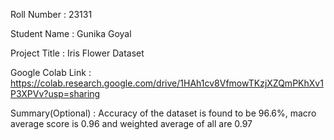 Roll Number       :   23131

Student Name      :   Gunika Goyal

Project Title     :   Iris Flower Dataset

Google Colab Link :   https://colab.research.google.com/drive/1HAh1cv8VfmowTKzjXZQmPKhXv1P3XPVv?usp=sharing

Summary(Optional) :   Accuracy of the dataset is found to be 96.6%, macro average score is 0.96 and weighted average of all are 0.97
